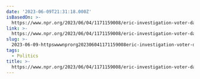 ```yaml
---
date: '2023-06-09T21:31:18.000Z'
isBasedOn: >-
  https://www.npr.org/2023/06/04/1171159008/eric-investigation-voter-data-election-integrity
link: >-
  https://www.npr.org/2023/06/04/1171159008/eric-investigation-voter-data-election-integrity
slug: >-
  2023-06-09-httpswwwnprorg202306041171159008eric-investigation-voter-data-election-integrity
tags:
  - Politics
title: >-
  https://www.npr.org/2023/06/04/1171159008/eric-investigation-voter-data-election-integrity
---
```


